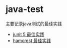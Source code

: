 # java-test
主要记录java测试的最佳实践
- [junit 5 最佳实践](https://github.com/junit-team/junit5-samples/tree/r5.6.0/junit5-jupiter-starter-maven)
- [hamcrest 最佳实践](https://hamcrest.org/JavaHamcrest/)